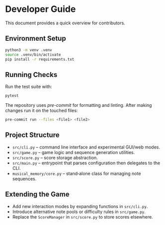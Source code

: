 # Developer Guide

This document provides a quick overview for contributors.

## Environment Setup

```bash
python3 -m venv .venv
source .venv/bin/activate
pip install -r requirements.txt
```

## Running Checks

Run the test suite with:

```bash
pytest
```

The repository uses *pre-commit* for formatting and linting. After making
changes run it on the touched files:

```bash
pre-commit run --files <file1> <file2>
```

## Project Structure

- `src/cli.py` – command line interface and experimental GUI/web modes.
- `src/game.py` – game logic and sequence generation utilities.
- `src/score.py` – score storage abstraction.
- `src/main.py` – entrypoint that parses configuration then delegates to the CLI.
- `musical_memory/core.py` – stand‑alone class for managing note sequences.

## Extending the Game

- Add new interaction modes by expanding functions in `src/cli.py`.
- Introduce alternative note pools or difficulty rules in `src/game.py`.
- Replace the `ScoreManager` in `src/score.py` to store scores elsewhere.

